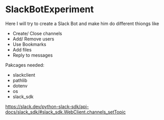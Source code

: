 # SlackBotExperiment

Here I will try to create a Slack Bot and make him do different thiongs like 
- Create/ Close channels
- Add/ Remove users
- Use Bookmarks
- Add files
- Reply to messages

Pakcages needed:
- slackclient
- pathlib
- dotenv
- os
- slack_sdk

https://slack.dev/python-slack-sdk/api-docs/slack_sdk/#slack_sdk.WebClient.channels_setTopic
